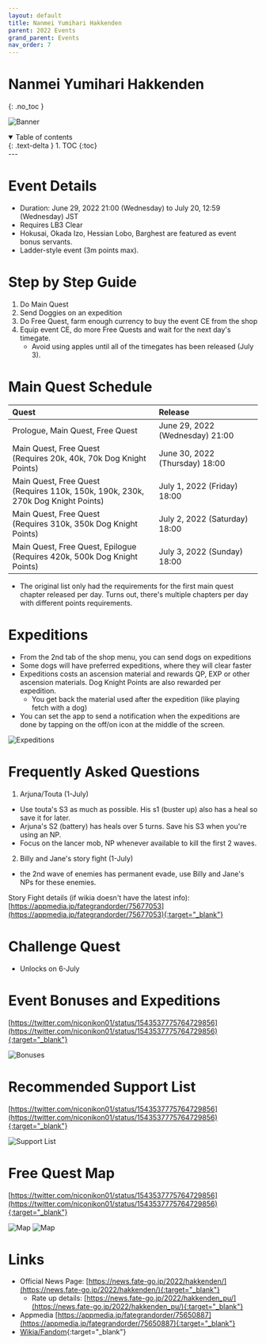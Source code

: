 ```yaml
---
layout: default
title: Nanmei Yumihari Hakkenden
parent: 2022 Events
grand_parent: Events
nav_order: 7
---
```



# Nanmei Yumihari Hakkenden
{: .no_toc }

![Banner](https://news.fate-go.jp/wp-content/uploads/2022/hakkenden_full_edswx/top_banner.png)

<details open markdown="block">
  <summary>
    Table of contents
  </summary>
  {: .text-delta }
1. TOC
{:toc}
</details>
---

# Event Details
- Duration: June 29, 2022 21:00 (Wednesday) to July 20, 12:59 (Wednesday) JST
- Requires LB3 Clear
- Hokusai, Okada Izo, Hessian Lobo, Barghest are featured as event bonus servants.
- Ladder-style event (3m points max).

# Step by Step Guide
1. Do Main Quest
2. Send Doggies on an expedition
3. Do Free Quest, farm enough currency to buy the event CE from the shop
4. Equip event CE, do more Free Quests and wait for the next day's timegate.
    * Avoid using apples until all of the timegates has been released (July 3).

# Main Quest Schedule

| Quest | Release |
| :-- | :-- |
| Prologue, Main Quest, Free Quest | June 29, 2022 (Wednesday) 21:00 |
| Main Quest, Free Quest <br/> (Requires 20k, 40k, 70k Dog Knight Points) | June 30, 2022 (Thursday) 18:00 |
| Main Quest, Free Quest <br/> (Requires 110k, 150k, 190k, 230k, 270k Dog Knight Points) | July 1, 2022 (Friday) 18:00 |
| Main Quest, Free Quest <br/> (Requires 310k, 350k Dog Knight Points) | July 2, 2022 (Saturday) 18:00 |
| Main Quest, Free Quest, Epilogue <br/> (Requires 420k, 500k Dog Knight Points) | July 3, 2022 (Sunday) 18:00 |

* The original list only had the requirements for the first main quest chapter released per day. Turns out, there's multiple chapters per day with different points requirements.

# Expeditions
- From the 2nd tab of the shop menu, you can send dogs on expeditions
- Some dogs will have preferred expeditions, where they will clear faster
- Expeditions costs an ascension material and rewards QP, EXP or other ascension materials. Dog Knight Points are also rewarded per expedition.
    - You get back the material used after the expedition (like playing fetch with a dog) 
- You can set the app to send a notification when the expeditions are done by tapping on the off/on icon at the middle of the screen.

![Expeditions](https://news.fate-go.jp/wp-content/uploads/2022/hakkenden_full_edswx/info_image_02.png)

# Frequently Asked Questions

1. Arjuna/Touta (1-July)
- Use touta's S3 as much as possible. His s1 (buster up) also has a heal so save it for later.
- Arjuna's S2 (battery) has heals over 5 turns. Save his S3 when you're using an NP.
- Focus on the lancer mob, NP whenever available to kill the first 2 waves.

2. Billy and Jane's story fight (1-July)
- the 2nd wave of enemies has permanent evade, use Billy and Jane's NPs for these enemies.

Story Fight details (if wikia doesn't have the latest info): [https://appmedia.jp/fategrandorder/75677053](https://appmedia.jp/fategrandorder/75677053){:target="_blank"}

# Challenge Quest
- Unlocks on 6-July

# Event Bonuses and Expeditions
[https://twitter.com/niconikon01/status/1543537775764729856](https://twitter.com/niconikon01/status/1543537775764729856){:target="_blank"}

![Bonuses](https://pbs.twimg.com/media/FWu_PbYaQAAmeIe?format=jpg&name=4096x4096)

# Recommended Support List
[https://twitter.com/niconikon01/status/1543537775764729856](https://twitter.com/niconikon01/status/1543537775764729856){:target="_blank"}

![Support List](https://pbs.twimg.com/media/FWu_QdUagAAm5Mx?format=jpg&name=large)

# Free Quest Map
[https://twitter.com/niconikon01/status/1543537775764729856](https://twitter.com/niconikon01/status/1543537775764729856){:target="_blank"}

![Map](https://pbs.twimg.com/media/FWu_M9yacAA59w0?format=jpg&name=large)
![Map](https://pbs.twimg.com/media/FWu_KUPaIAMnfj2?format=jpg&name=4096x4096)

# Links
- Official News Page: [https://news.fate-go.jp/2022/hakkenden/](https://news.fate-go.jp/2022/hakkenden/){:target="_blank"}
  - Rate up details: [https://news.fate-go.jp/2022/hakkenden_pu/](https://news.fate-go.jp/2022/hakkenden_pu/){:target="_blank"}
- Appmedia [https://appmedia.jp/fategrandorder/75650887](https://appmedia.jp/fategrandorder/75650887){:target="_blank"}
- [Wikia/Fandom](https://fategrandorder.fandom.com/wiki/Nanmei_Yumihari_Hakkenden){:target="_blank"}

